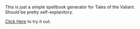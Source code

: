 This is just a simple spellbook generator for Tales of the Valiant.  
Should be pretty self-explanitory.

[Click Here](https://realdeuce.github.io/tov-spellbook/) to try it out.
